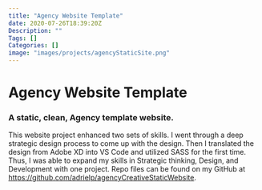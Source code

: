 ```yaml
---
title: "Agency Website Template"
date: 2020-07-26T18:39:20Z
Description: ""
Tags: []
Categories: []
image: "images/projects/agencyStaticSite.png"
---
```


# Agency Website Template

### A static, clean, Agency template website.
This website project enhanced two sets of skills. I went through a deep strategic design process to come up with the design. Then I translated the design from Adobe XD into VS Code and utilized SASS for the first time. Thus, I was able to expand my skills in Strategic thinking, Design, and Development with one project. Repo files can be found on my GitHub at https://github.com/adrielp/agencyCreativeStaticWebsite.